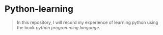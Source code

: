 # Python-learning
> In this repository, I will record my experience of learning python using the book *python programming language*.
> 